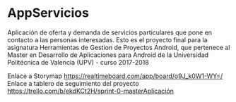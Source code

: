 # AppServicios
Aplicación de oferta y demanda de servicios particulares que pone en contacto a las personas interesadas. Esto es el proyecto final para la asignatura Herramientas de Gestion de Proyectos Android, que pertenece al Master en Desarrollo de Aplicaciones para Android de la Universidad Politécnica de Valencia (UPV) - curso 2017-2018

Enlace a Storymap https://realtimeboard.com/app/board/o9J_k0W1-WY=/
Enlace a tablero de seguimiento del proyecto https://trello.com/b/ekdKCt2H/sprint-0-masterAplicación 
